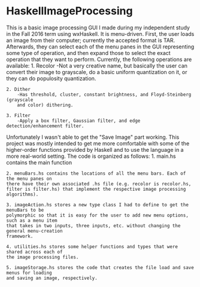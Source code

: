 # HaskellImageProcessing
This is a basic image processing GUI I made during my independent study in the Fall 2016 term using wxHaskell. It is menu-driven. First, the user loads an image from their computer; currently the accepted format is TAR. Afterwards, they can select each of the menu panes in the GUI representing some type of operation, and then expand those to select the exact operation that they want to perform. Currently, the following operations are available:
	1. Recolor
		-Not a very creative name, but basically the user can convert their image to 
		grayscale, do a basic uniform quantization on it, or they can do populosity
		quantization.

	2. Dither
		-Has threshold, cluster, constant brightness, and Floyd-Steinberg (grayscale
		and color) dithering.

	3. Filter
		-Apply a box filter, Gaussian filter, and edge detection/enhancement filter.

Unfortunately I wasn't able to get the "Save Image" part working. This project was mostly 
intended to get me more comfortable with some of the higher-order functions provided by Haskell 
and to use the language in a more real-world setting. The code is organized as follows:
	1. main.hs contains the main function

	2. menuBars.hs contains the locations of all the menu bars. Each of the menu panes on
	there have their own associated .hs file (e.g. recolor is recolor.hs, 
	filter is filter.hs) that implement the respective image processing algorithms).

	3. imageAction.hs stores a new type class I had to define to get the menuBars to be
	polymorphic so that it is easy for the user to add new menu options, such as a menu item
	that takes in two inputs, three inputs, etc. without changing the general menu-creation
	framework.

	4. utilities.hs stores some helper functions and types that were shared across each of 
	the image processing files.

	5. imageStorage.hs stores the code that creates the file load and save menus for loading
	and saving an image, respectively.
